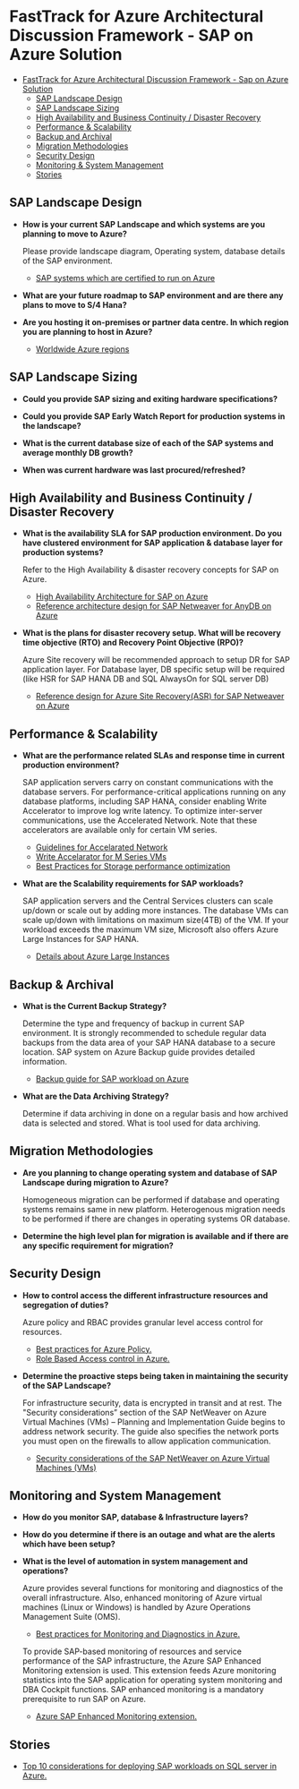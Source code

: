 # FastTrack for Azure Architectural Discussion Framework - SAP on Azure Solution


- [FastTrack for Azure Architectural Discussion Framework - Sap on Azure Solution](#fasttrack-for-azure-architectural-discussion-framework---sap-on-azure-solution)
  - [SAP Landscape Design](#sap-landscape-design)
  - [SAP Landscape Sizing](#sap-landscape-sizing)
  - [High Availability and Business Continuity / Disaster Recovery](#high-availability)
  - [Performance & Scalability](#performance--scalability)
  - [Backup and Archival](#backup--archival)
  - [Migration Methodologies](#migration-methodologies)
  - [Security Design](#security-design)
  - [Monitoring & System Management](#monitoring--management)
  - [Stories](#stories)

## SAP Landscape Design

- **How is your current SAP Landscape and which systems are you planning to move to Azure?**

    Please provide landscape diagram, Operating system, database details of the SAP environment.
    - [SAP systems which are certified to run on Azure](https://docs.microsoft.com/en-us/azure/virtual-machines/workloads/sap/sap-certifications)

- **What are your future roadmap to SAP environment and are there any plans to move to S/4 Hana?**

- **Are you hosting it on-premises or partner data centre.  In which region you are planning to host in Azure?**

    - [Worldwide Azure regions](https://azure.microsoft.com/en-us/global-infrastructure/regions/)

## SAP Landscape Sizing

- **Could you provide SAP sizing and exiting hardware specifications?**

- **Could you provide SAP Early Watch Report for production systems in the landscape?**

- **What is the current database size of each of the SAP systems and average monthly DB growth?**

- **When was current hardware was last procured/refreshed?**

## High Availability and Business Continuity / Disaster Recovery

- **What is the availability SLA for SAP production environment. Do you have clustered environment for SAP application & database layer for production systems?**

    Refer to the High Availability & disaster recovery concepts for SAP on Azure.
    - [High Availability Architecture for SAP on Azure ](https://docs.microsoft.com/en-us/azure/virtual-machines/workloads/sap/sap-certifications)
    - [Reference architecture design for SAP Netweaver for AnyDB on Azure](https://docs.microsoft.com/en-us/azure/architecture/reference-architectures/sap/sap-netweaver)

- **What is the plans for disaster recovery setup. What will be recovery time objective (RTO) and Recovery Point Objective (RPO)?**

    Azure Site recovery will be recommended approach to setup DR for SAP application layer. For Database layer, DB specific setup will be required (like HSR for SAP HANA DB and SQL AlwaysOn for SQL server DB)
    - [Reference design for Azure Site Recovery(ASR) for SAP Netweaver on Azure](https://docs.microsoft.com/en-us/azure/site-recovery/site-recovery-sap)

## Performance & Scalability

- **What are the performance related SLAs and response time in current production environment?**

    SAP application servers carry on constant communications with the database servers. For performance-critical applications running on any database platforms, including SAP HANA, consider enabling Write Accelerator to improve log write latency. To optimize inter-server communications, use the Accelerated Network. Note that these accelerators are available only for certain VM series.
  
  - [Guidelines for Accelarated Network](https://azure.microsoft.com/blog/linux-and-windows-networking-performance-enhancements-accelerated-networking/)
  - [Write Accelarator for M Series VMs](https://docs.microsoft.com/en-us/azure/virtual-machines/linux/how-to-enable-write-accelerator)
  - [Best Practices for Storage performance optimization](https://docs.microsoft.com/en-us/azure/virtual-machines/windows/premium-storage-performance)

 - **What are the Scalability requirements for SAP workloads?**

    SAP application servers and the Central Services clusters can scale up/down or scale out by adding more instances.
    The database VMs can scale up/down with limitations on maximum size(4TB) of the VM. If your workload exceeds the maximum VM size, Microsoft also offers Azure Large Instances for SAP HANA. 
     
     - [Details about Azure Large Instances](https://docs.microsoft.com/en-us/azure/virtual-machines/workloads/sap/hana-overview-architecture)


## Backup & Archival

- **What is the Current Backup Strategy?**

    Determine the type and frequency of backup in current SAP environment. It is strongly recommended to schedule regular data backups from the data area of your SAP HANA database to a secure location. SAP system on Azure Backup guide provides detailed information. 

  - [Backup guide for SAP workload on Azure](https://docs.microsoft.com/en-us/azure/virtual-machines/workloads/sap/sap-hana-backup-guide)

- **What are the Data Archiving Strategy?**

    Determine if data archiving in done on a regular basis and how archived data is selected and stored. What is tool used for data archiving. 

## Migration Methodologies

- **Are you planning to change operating system and database of SAP Landscape during migration to Azure?**

    Homogeneous migration can be performed if database and operating systems remains same in new platform.
    Heterogenous migration needs to be performed if there are changes in operating systems OR database. 

- **Determine the high level plan for migration is available and if there are any specific requirement for migration?**

## Security Design
 - **How to control access the different infrastructure resources and segregation of duties?**

    Azure policy and RBAC provides granular level access control for resources.
    - [Best practices for Azure Policy.](https://docs.microsoft.com/en-us/azure/azure-policy/azure-policy-introduction)
    - [Role Based Access control in Azure.](https://docs.microsoft.com/en-us/azure/role-based-access-control/overview)

 - **Determine the proactive steps being taken in maintaining the security of the SAP Landscape?**

    For infrastructure security, data is encrypted in transit and at rest. The "Security considerations” section of the SAP NetWeaver on Azure Virtual Machines (VMs) – Planning and Implementation Guide begins to address network security. The guide also specifies the network ports you must open on the firewalls to allow application communication.
    - [Security considerations of the SAP NetWeaver on Azure Virtual Machines (VMs)](https://docs.microsoft.com/en-us/azure/virtual-machines/workloads/sap/planning-guide)

## Monitoring and System Management

- **How do you monitor SAP, database & Infrastructure layers?**
- **How do you determine if there is an outage and what are the alerts which have been setup?**
- **What is the level of automation in system management and operations?**

  Azure provides several functions for monitoring and diagnostics of the overall infrastructure. Also, enhanced monitoring of Azure virtual machines (Linux or Windows) is handled by Azure Operations Management Suite (OMS).
  - [Best practices for Monitoring and Diagnostics in Azure.](https://docs.microsoft.com/en-us/azure/architecture/best-practices/monitoring)

  To provide SAP-based monitoring of resources and service performance of the SAP infrastructure, the Azure SAP Enhanced Monitoring extension is used. This extension feeds Azure monitoring statistics into the SAP application for operating system monitoring and DBA Cockpit functions. SAP enhanced monitoring is a mandatory prerequisite to run SAP on Azure. 
  - [Azure SAP Enhanced Monitoring extension.](https://docs.microsoft.com/en-us/azure/virtual-machines/workloads/sap/deployment-guide#d98edcd3-f2a1-49f7-b26a-07448ceb60ca)

## Stories
 - [Top 10 considerations for deploying SAP workloads on SQL server in Azure.](https://blogs.msdn.microsoft.com/saponsqlserver/2015/05/25/top-10-key-considerations-for-deploying-sap-applications-on-azure/)